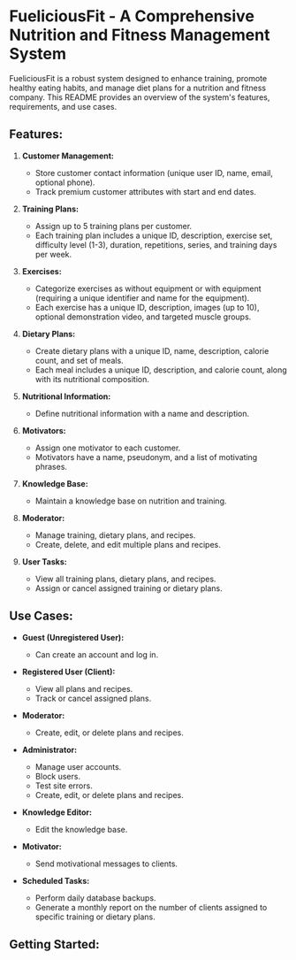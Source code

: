 # FueliciousFit - A Comprehensive Nutrition and Fitness Management System

FueliciousFit is a robust system designed to enhance training, promote healthy eating habits, and manage diet plans for a nutrition and fitness company. This README provides an overview of the system's features, requirements, and use cases.

## Features:

1. **Customer Management:**
   - Store customer contact information (unique user ID, name, email, optional phone).
   - Track premium customer attributes with start and end dates.

2. **Training Plans:**
   - Assign up to 5 training plans per customer.
   - Each training plan includes a unique ID, description, exercise set, difficulty level (1-3), duration, repetitions, series, and training days per week.

3. **Exercises:**
   - Categorize exercises as without equipment or with equipment (requiring a unique identifier and name for the equipment).
   - Each exercise has a unique ID, description, images (up to 10), optional demonstration video, and targeted muscle groups.

4. **Dietary Plans:**
   - Create dietary plans with a unique ID, name, description, calorie count, and set of meals.
   - Each meal includes a unique ID, description, and calorie count, along with its nutritional composition.

5. **Nutritional Information:**
   - Define nutritional information with a name and description.

6. **Motivators:**
   - Assign one motivator to each customer.
   - Motivators have a name, pseudonym, and a list of motivating phrases.

7. **Knowledge Base:**
   - Maintain a knowledge base on nutrition and training.

8. **Moderator:**
   - Manage training, dietary plans, and recipes.
   - Create, delete, and edit multiple plans and recipes.

9. **User Tasks:**
   - View all training plans, dietary plans, and recipes.
   - Assign or cancel assigned training or dietary plans.

## Use Cases:

- **Guest (Unregistered User):**
  - Can create an account and log in.

- **Registered User (Client):**
  - View all plans and recipes.
  - Track or cancel assigned plans.

- **Moderator:**
  - Create, edit, or delete plans and recipes.

- **Administrator:**
  - Manage user accounts.
  - Block users.
  - Test site errors.
  - Create, edit, or delete plans and recipes.

- **Knowledge Editor:**
  - Edit the knowledge base.

- **Motivator:**
  - Send motivational messages to clients.

- **Scheduled Tasks:**
  - Perform daily database backups.
  - Generate a monthly report on the number of clients assigned to specific training or dietary plans.

## Getting Started:
